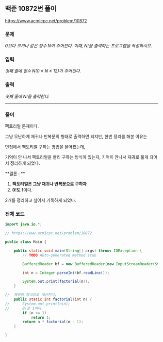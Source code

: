 ## 백준 10872번 풀이

https://www.acmicpc.net/problem/10872

### 문제

*0보다 크거나 같은 정수 N이 주어진다. 이때, N!을 출력하는 프로그램을 작성하시오.*



### 입력

*첫째 줄에 정수 N(0 ≤ N ≤ 12)가 주어진다.*



### 출력

*첫째 줄에 N!을 출력한다.*

***

### 풀이

팩토리얼 문제이다.

그냥 무난하게 재귀나 반복문의 형태로 출력하면 되지만, 한번 정리를 해본 이유는

면접에서 팩토리얼 구하는 방법을 물어봤는데,



기억이 안 나서 팩토리얼을 빨리 구하는 방식이 있는지, 기억이 안나서 재귀로 풀게 되어서 정리하게 되었다.



**결론 : **

1. **팩토리얼은 그냥 재귀나 반복문으로 구하자**
2. **0!도 1**이다.



2개를 정리하고 싶어서 기록하게 되었다.




### 전체 코드

```java
import java.io.*;

// https://www.acmicpc.net/problem/10872

public class Main {

	public static void main(String[] args) throws IOException {
		// TODO Auto-generated method stub

		BufferedReader bf = new BufferedReader(new InputStreamReader(System.in));

		int n = Integer.parseInt(bf.readLine());

		System.out.print(factorial(n));
	}

// 	재귀의 형식으로 계산한다.
	public static int factorial(int n) {
//		System.out.println(n);
//		0!은 1이다.
		if (n <= 1)
			return 1;
		return n * factorial(n - 1);
	}

}
```

